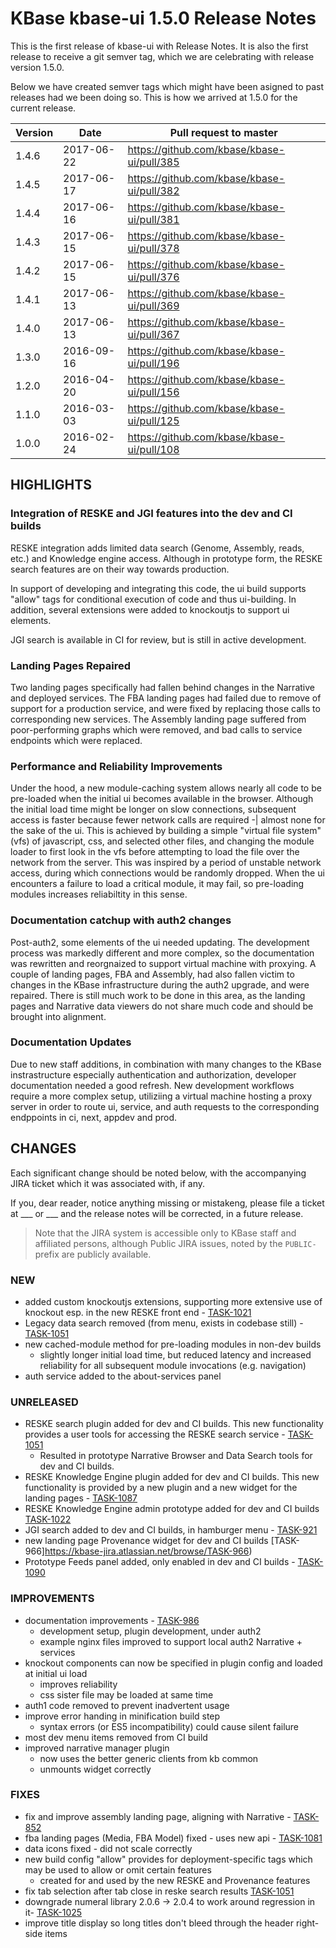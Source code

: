 # KBase kbase-ui 1.5.0 Release Notes

This is the first release of kbase-ui with Release Notes. It is also the first release to receive a git semver tag, which we are celebrating with release version 1.5.0.

Below we have created semver tags which might have been asigned to past releases had we been doing so. This is how we arrived at 1.5.0 for the current release.

| Version | Date       | Pull request to master                     |
|---------|------------|--------------------------------------------|
| 1.4.6   | 2017-06-22 | https://github.com/kbase/kbase-ui/pull/385 |
| 1.4.5   | 2017-06-17 | https://github.com/kbase/kbase-ui/pull/382 |
| 1.4.4   | 2017-06-16 | https://github.com/kbase/kbase-ui/pull/381 |
| 1.4.3   | 2017-06-15 | https://github.com/kbase/kbase-ui/pull/378 |
| 1.4.2   | 2017-06-15 | https://github.com/kbase/kbase-ui/pull/376 |
| 1.4.1   | 2017-06-13 | https://github.com/kbase/kbase-ui/pull/369 |
| 1.4.0   | 2017-06-13 | https://github.com/kbase/kbase-ui/pull/367 |
| 1.3.0   | 2016-09-16 | https://github.com/kbase/kbase-ui/pull/196 |
| 1.2.0   | 2016-04-20 | https://github.com/kbase/kbase-ui/pull/156 |
| 1.1.0   | 2016-03-03 | https://github.com/kbase/kbase-ui/pull/125 |
| 1.0.0   | 2016-02-24 | https://github.com/kbase/kbase-ui/pull/108 |

## HIGHLIGHTS

### Integration of RESKE and JGI features into the dev and CI builds

RESKE integration adds limited data search (Genome, Assembly, reads, etc.) and Knowledge engine access. Although in prototype form, the RESKE search features are on their way towards production.

In support of developing and integrating this code, the ui build supports "allow" tags for conditional execution of code and thus ui-building. In addition, several extensions were added to knockoutjs to support ui elements.

JGI search is available in CI for review, but is still in active development.

### Landing Pages Repaired

Two landing pages specifically had fallen behind changes in the Narrative and deployed services. The FBA landing pages had failed due to remove of support for a production service, and were fixed by replacing those calls to corresponding new services. The Assembly landing page suffered from poor-performing graphs which were removed, and bad calls to service endpoints which were replaced.

### Performance and Reliability Improvements

Under the hood, a new module-caching system allows nearly all code to be pre-loaded when the initial ui becomes available in the browser. Although the initial load time might be longer on slow connections, subsequent access is faster because fewer network calls are required -| almost none for the sake of the ui. This is achieved by building a simple "virtual file system" (vfs) of javascript, css, and selected other files, and changing the module loader to first look in the vfs before attempting to load the file over the network from the server. This was inspired by a period of unstable network access, during which connections would be randomly dropped. When the ui encounters a failure to load a critical module, it may fail, so pre-loading modules increases reliabiltity in this sense.

### Documentation catchup with auth2 changes

Post-auth2, some elements of the ui needed updating. The development process was markedly different and more complex, so the documentation was rewritten and reorgnaized to support virtual machine with proxying. A couple of landing pages, FBA and Assembly, had also fallen victim to changes in the KBase infrastructure during the auth2 upgrade, and were repaired. There is still much work to be done in this area, as the landing pages and Narrative data viewers do not share much code and should be brought into alignment.

### Documentation Updates

Due to new staff additions, in combination with many changes to the KBase instrastructure especially authentication and authorization, developer documentation needed a good refresh. New development workflows require a more complex setup, utiliziing a virtual machine hosting a proxy server in order to route ui, service, and auth requests to the corresponding endppoints in ci, next, appdev and prod.

## CHANGES

Each significant change should be noted below, with the accompanying JIRA ticket which it was associated with, if any.

If you, dear reader, notice anything missing or mistakeng, please file a ticket at ___ or ___ and the release notes will be corrected, in a future release.

> Note that the JIRA system is accessible only to KBase staff and affiliated persons, although Public JIRA issues, noted by the ```PUBLIC-``` prefix are publicly available.

### NEW
- added custom knockoutjs extensions, supporting more extensive use of knockout esp. in the new RESKE front end - [TASK-1021](https://kbase-jira.atlassian.net/browse/TASK-1021)
- Legacy data search removed (from menu, exists in codebase still) - [TASK-1051](https://kbase-jira.atlassian.net/browse/TASK-1051)
- new cached-module method for pre-loading modules in non-dev builds
  - slightly longer initial load time, but reduced latency and increased reliability
    for all subsequent module invocations (e.g. navigation)
- auth service added to the about-services panel

### UNRELEASED
- RESKE search plugin added for dev and CI builds. This new functionality provides a user tools for accessing the RESKE search service - [TASK-1051](https://kbase-jira.atlassian.net/browse/TASK-1051)
  - Resulted in prototype Narrative Browser and Data Search tools for dev and CI builds.
- RESKE Knowledge Engine plugin added for dev and CI builds. This new functionality is provided by a new plugin and a new widget for the landing pages - [TASK-1087](https://kbase-jira.atlassian.net/browse/TASK-1087)
- RESKE Knowledge Engine admin prototype added for dev and CI builds [TASK-1022](https://kbase-jira.atlassian.net/browse/TASK-1022)
- JGI search added to dev and CI builds, in hamburger menu - [TASK-921](https://kbase-jira.atlassian.net/browse/TASK-921)
- new landing page Provenance widget for dev and CI builds [TASK-966]https://kbase-jira.atlassian.net/browse/TASK-966)
- Prototype Feeds panel added, only enabled in dev and CI builds - [TASK-1090](https://kbase-jira.atlassian.net/browse/TASK-1090)

### IMPROVEMENTS
- documentation improvements - [TASK-986](https://kbase-jira.atlassian.net/browse/TASK-986)
  - development setup, plugin development, under auth2
  - example nginx files improved to support local auth2 Narrative + services
- knockout components can now be specified in plugin config and loaded at initial ui load
  - improves reliability
  - css sister file may be loaded at same time
- auth1 code removed to prevent inadvertent usage
- improve error handing in minification build step
  - syntax errors (or ES5 incompatibility) could cause silent failure
- most dev menu items removed from CI build
- improved narrative manager plugin
  - now uses the better generic clients from kb common
  - unmounts widget correctly

### FIXES

- fix and improve assembly landing page, aligning with Narrative - [TASK-852](https://kbase-jira.atlassian.net/browse/TASK-852)
- fba landing pages (Media, FBA Model) fixed - uses new api - [TASK-1081](https://kbase-jira.atlassian.net/browse/TASK-1081)
- data icons fixed - did not scale correctly
- new build config "allow" provides for deployment-specific tags which may
  be used to allow or omit certain features
  - created for and used by the new RESKE and Provenance features
- fix tab selection after tab close in reske search results [TASK-1051](https://kbase-jira.atlassian.net/browse/TASK-1051)
- downgrade numeral library 2.0.6 -> 2.0.4 to work around regression in it- [TASK-1025](https://kbase-jira.atlassian.net/browse/TASK-1025)
- improve title display so long titles don't bleed through the header right-side items 